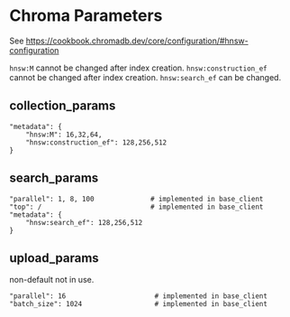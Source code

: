 # Chroma Parameters

See https://cookbook.chromadb.dev/core/configuration/#hnsw-configuration

`hnsw:M` cannot be changed after index creation.
`hnsw:construction_ef` cannot be changed after index creation.
`hnsw:search_ef` can be changed.

## collection_params
    "metadata": {
        "hnsw:M": 16,32,64,
        "hnsw:construction_ef": 128,256,512
    }

## search_params
    "parallel": 1, 8, 100              # implemented in base_client
    "top": /                           # implemented in base_client
    "metadata": {
        "hnsw:search_ef": 128,256,512
    }

## upload_params
non-default not in use.

    "parallel": 16                      # implemented in base_client
    "batch_size": 1024                  # implemented in base_client

